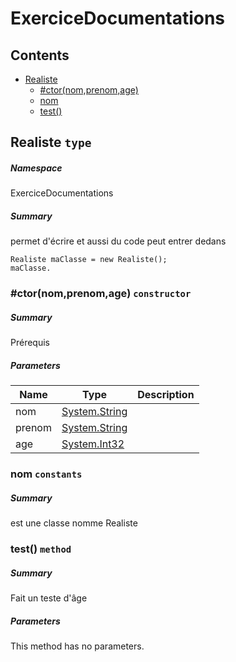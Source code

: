 <a name='assembly'></a>
# ExerciceDocumentations

## Contents

- [Realiste](#T-ExerciceDocumentations-Realiste 'ExerciceDocumentations.Realiste')
  - [#ctor(nom,prenom,age)](#M-ExerciceDocumentations-Realiste-#ctor-System-String,System-String,System-Int32- 'ExerciceDocumentations.Realiste.#ctor(System.String,System.String,System.Int32)')
  - [nom](#F-ExerciceDocumentations-Realiste-nom 'ExerciceDocumentations.Realiste.nom')
  - [test()](#M-ExerciceDocumentations-Realiste-test 'ExerciceDocumentations.Realiste.test')

<a name='T-ExerciceDocumentations-Realiste'></a>
## Realiste `type`

##### Namespace

ExerciceDocumentations

##### Summary

permet d'écrire et aussi du code peut entrer dedans

```
Realiste maClasse = new Realiste();
maClasse.
```

<a name='M-ExerciceDocumentations-Realiste-#ctor-System-String,System-String,System-Int32-'></a>
### #ctor(nom,prenom,age) `constructor`

##### Summary

Prérequis

##### Parameters

| Name | Type | Description |
| ---- | ---- | ----------- |
| nom | [System.String](http://msdn.microsoft.com/query/dev14.query?appId=Dev14IDEF1&l=EN-US&k=k:System.String 'System.String') |  |
| prenom | [System.String](http://msdn.microsoft.com/query/dev14.query?appId=Dev14IDEF1&l=EN-US&k=k:System.String 'System.String') |  |
| age | [System.Int32](http://msdn.microsoft.com/query/dev14.query?appId=Dev14IDEF1&l=EN-US&k=k:System.Int32 'System.Int32') |  |

<a name='F-ExerciceDocumentations-Realiste-nom'></a>
### nom `constants`

##### Summary

est une classe nomme Realiste

<a name='M-ExerciceDocumentations-Realiste-test'></a>
### test() `method`

##### Summary

Fait un teste d'âge

##### Parameters

This method has no parameters.
